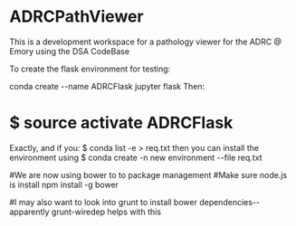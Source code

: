 # ADRCPathViewer
This is a development workspace for a pathology viewer for the ADRC @ Emory using the DSA CodeBase


To create the flask environment for testing:

conda create --name ADRCFlask jupyter flask
Then:
# $ source activate ADRCFlask

Exactly, and if you:
$ conda list -e > req.txt
then you can install the environment using
$ conda create -n new environment --file req.txt


#We are now using bower to to package management
#Make sure node.js is install
npm install -g bower



#I may also want to look into grunt to install bower dependencies-- apparently grunt-wiredep helps with this
